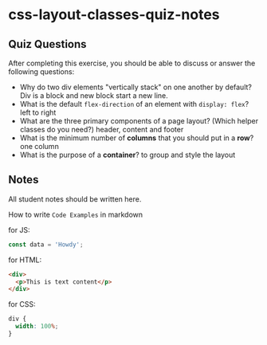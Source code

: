 # css-layout-classes-quiz-notes

## Quiz Questions

After completing this exercise, you should be able to discuss or answer the following questions:

- Why do two div elements "vertically stack" on one another by default?
  Div is a block and new block start a new line.
- What is the default `flex-direction` of an element with `display: flex`?
  left to right
- What are the three primary components of a page layout? (Which helper classes do you need?)
  header, content and footer
- What is the minimum number of **columns** that you should put in a **row**?
  one column
- What is the purpose of a **container**?
  to group and style the layout

## Notes

All student notes should be written here.

How to write `Code Examples` in markdown

for JS:

```javascript
const data = 'Howdy';
```

for HTML:

```html
<div>
  <p>This is text content</p>
</div>
```

for CSS:

```css
div {
  width: 100%;
}
```
